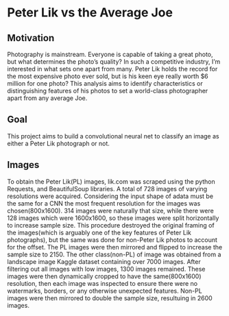 # Peter Lik vs the Average Joe

## Motivation
Photography is mainstream. Everyone is capable of taking a great photo, but what determines the photo’s quality? In such a competitive industry, I’m interested in what sets one apart from many. Peter Lik holds the record for the most expensive photo ever sold, but is his keen eye really worth $6 million for one photo? This analysis aims to identify characteristics or distinguishing features of his photos to set a world-class photographer apart from any average Joe.

## Goal
This project aims to build a convolutional neural net to classify an image as either a Peter Lik photograph or not. 


## Images
To obtain the Peter Lik(PL) images, lik.com was scraped using the python Requests, and BeautifulSoup libraries. A total of 728 images of varying resolutions were acquired. Considering the input shape of adata must be the same  for a CNN the most frequent resolution for the images was chosen(800x1600). 314 images were naturally that size, while there were 128 images which were 1600x1600, so these images were split horizontally to increase sample size. This procedure destroyed the original framing of the images(which is arguably one of the key features of Peter Lik photographs), but the same was done for non-Peter Lik photos to account for the offset. The PL images were then mirrored and flipped to increase the sample size to 2150.
The other class(non-PL) of image was obtained from a landscape image Kaggle dataset containing over 7000 images. After filtering out all images with low images, 1300 images remained. These images were then dynamically cropped to have the same(800x1600) resolution, then each image was inspected to ensure there were no watermarks, borders, or any otherwise unexpected features. Non-PL images were then mirrored to double the sample size, resultuing in 2600 images.


